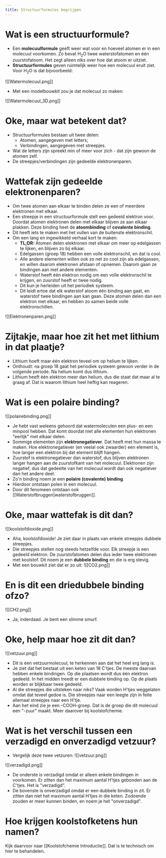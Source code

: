 ```yaml
---
title: Structuurformules begrijpen
---
```

# Wat is een structuurformule?
- Een **molecuulformule** geeft weer wat voor en hoeveel atomen er in een molecuul voorkomen. Zo bevat H<sub>2</sub>O twee waterstofatomen en één zuurstofatoom. Het zegt alleen niks over hoe dat atoom er uitziet.
- **Structuurformules** geven ruimtelijk weer hoe een molecuul eruit ziet. Voor H<sub>2</sub>O is dat bijvoorbeeld:

![[Watermolecuul.png]]
- Met een modelbouwkit zou je dat molecuul zo maken:

![[Watermolecuul_3D.png]]
# Oke, maar wat betekent dat?
- Structuurformules bestaan uit twee delen:
	- Atomen, aangegeven met letters;
	- Verbindingen, aangegeven met streepjes.
- Wat de letters zijn spreekt min of meer voor zich - dat zijn gewoon de atomen zelf.
- De streepjes/verbindingen zijn gedeelde elektronenparen.
# Wattefak zijn gedeelde elektronenparen?
- Om twee atomen aan elkaar te binden delen ze een of meerdere elektronen met elkaar.
- Een streepje in een structuurformule stelt een gedeeld elektron voor. Doordat atomen elektronen delen met elkaar blijven ze aan elkaar plakken. Deze binding heet de **atoombinding** of **covalente binding**.
- Dit heeft iets te maken met het vullen van de buitenste elektronschil.
- Om een lang en ingewikkeld verhaal kort te maken:
	- **TL;DR:** Atomen delen elektronen met elkaar om meer op edelgassen te lijken, en blijven zo bij elkaar.
	- Edelgassen (groep 18) hebben een volle elektronschil, en dat is cool.
	- Alle andere elementen willen ook zo net zo cool zijn als edelgassen, en willen daarom elektronen afstaan of opnemen. Daarom gaan ze bindingen aan met andere elementen.
	- Waterstof heeft één elektron nodig om een volle elektronschil te krijgen, en zuurstof heeft er twee nodig.
	- Dit kun je herleiden uit het periodiek systeem.
	- Dit leidt ertoe dat elk waterstof atoom één binding aan gaat, en waterstof twee bindingen aan kan gaan. Deze atomen delen dan een elektron met elkaar, en hebben zo samen beide volle elektronschillen.

![[Elektronenparen.png]]
# Zijtakje, maar hoe zit het met lithium in dat plaatje?
- Lithium hoeft maar één elektron teveel om op helium te lijken.
- Onthoudt: na groep 18 gaat het periodiek systeem gewoon verder in de volgende periode. Na helium komt dus lithium. 
- Lithium heeft één elektron meer dan helium, dus die staat dat maar al te graag af. Dat is waarom lithium heel heftig kan reageren.

# Wat is een polaire binding?
![[polairebinding.png]]
- Je hebt vast weleens gehoord dat watermoleculen een plus- en een minpool hebben. Dat komt doordat niet alle elementen hun elektronen "eerlijk" met elkaar delen.
- Sommige elementen zijn **elektronegatiever**. Dat heeft met hun massa te maken. Hoe elektronegatiever (en veelal ook zwaarder) een element is, hoe langer een elektron bij dat element blijft hangen.
- Zuurstof is elektronegatiever dan waterstof, dus blijven elektronen langer hangen aan de zuurstofkant van het molecuul. Elektronen zijn negatief, dus dat gedeelte van het molecuul wordt dan ook negatiever dan het andere deel.
- Zo'n binding noem je een **polaire (covalente) binding**.
- Hierdoor ontstaan polen in een molecuul.
- Door dit fenomeen ontstaan ook [[Waterstofbruggen|waterstofbruggen]].
# Oke, maar wattefak is dit dan?
![[koolstofdioxide.png]]
- Aha, koolstofdioxide! Je ziet daar in plaats van enkele streepjes dubbele streepjes.
- Die streepjes stellen nog steeds hetzelfde voor. Elk streepje is een gedeeld elektron. De zuurstofatomen delen dus ieder twee elektronen met koolstof. Dit noem je een **dubbele binding** en die is erg stevig.
- Met een bouwkit ziet dat er zo uit:
![[CO2.png]]

# En is dit een driedubbele binding ofzo?
![[CH2.png]]
- Ja, inderdaad. Je bent een slimme smurf.
# Oke, help maar hoe zit dit dan?
![[vetzuur.png]]
- Dit is een vetzuurmolecuul, te herkennen aan dat het heel erg lang is.
- Je ziet dat het bestaat uit een keten van 18 C'tjes. De meeste daarvan hebben enkele bindingen. Op die plaatsen wordt dus één elektron gedeeld. In het midden treedt er een dubbele binding op. Op de plaats worden er blijkbaar twee gedeeld.
- Al die streepjes die uitsteken naar niks? Vaak worden H'tjes weggelaten omdat dat teveel gedoe is. Die streepjes naar een leegte zijn in feite allemaal streepjes naar een H'tje.
- Aan het eind zie je een -COOH-groep. Dat is de groep die dit molecuul een "-zuur" maakt. Meer daarover bij koolstofchemie.

# Wat is het verschil tussen een verzadigd en onverzadigd vetzuur?
- Vergelijk deze twee vetzuren:
![[vetzuur.png]]

![[verzadigd.png]]
- De onderste is verzadigd omdat er alleen enkele bindingen in voorkomen. Er zitten dan het maximum aantal H'tjes gebonden aan de C'tjes. Het is "verzadigd".
- De bovenste is onverzadigd omdat er een dubbele binding in zit. Er zitten dan niet het maximum aantal H'tjes in die keten. Zodoende zouden er meer kunnen binden, en noem je het "onverzadigd".
# Hoe krijgen koolstofketens hun namen?
Kijk daarvoor naar [[Koolstofchemie Introductie]]. Dat is te technisch om hier te behandelen.